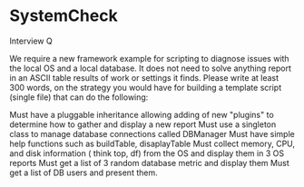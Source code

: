 # SystemCheck
Interview Q

We require a new framework example for scripting to diagnose issues with the local OS and a local database. It does not need to solve anything report in an ASCII table results of work or settings it finds. Please write  at least 300 words, on the strategy you would have for building a template script (single file) that can do the following:
 
Must have a pluggable inheritance allowing adding of new "plugins" to determine how to gather and display a new report
Must use a singleton class to manage database connections called DBManager
Must have simple help functions such as  buildTable, disaplayTable
Must collect memory, CPU, and disk information ( think top, df) from the OS and display them in 3 OS reports
Must get a list of 3 random database metric and display them
Must get a list of DB users and present them.
